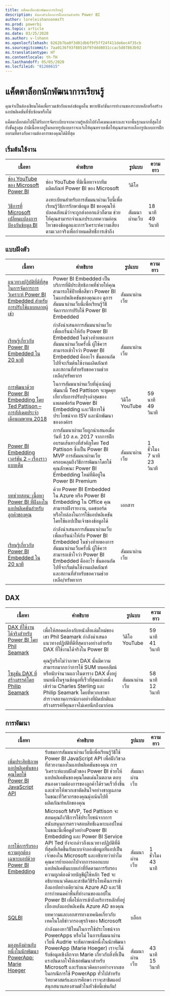 ```yaml
---
title: แค็ตตาล็อกนักพัฒนาการเรียนรู้
description: ค้นหาตัวเลือกการฝึกอบรมสำหรับ Power BI
author: loreleishannonmsft
ms.prod: powerbi
ms.topic: article
ms.date: 03/25/2020
ms.author: v-lshann
ms.openlocfilehash: 6262b7ba0f3d01db6f9f5ff24f411de6ec4f35cb
ms.sourcegitcommit: 7aa0136f93f88516f97ddd8031ccac5d07863b92
ms.translationtype: HT
ms.contentlocale: th-TH
ms.lasthandoff: 05/05/2020
ms.locfileid: "81268615"
---
```

# <a name="developer-learning-catalog"></a>แค็ตตาล็อกนักพัฒนาการเรียนรู้

คุณจำเป็นต้องเขียนโค้ดเพื่อรวมเข้ากับแหล่งข้อมูลอื่น ขยายฟังก์ชันการทำงานของระบบหลักหรือสร้างแอปพลิเคชันที่ซับซ้อนหรือไม่

แค็ตตาล็อกต่อไปนี้ได้รับการจัดระเบียบจากความรู้หลักไปยังโดเมนเฉพาะและจากพื้นฐานมากที่สุดไปยังขั้นสูงสุด ถ้ามีเนื้อหาอยู่ในหลายรูปแบบเราจะแจ้งให้คุณทราบเพื่อให้คุณสามารถเลือกรูปแบบการฝึกอบรมที่ตรงกับความต้องการของคุณได้ดีที่สุด

## <a name="get-started"></a>เริ่มต้นใช้งาน<a name="get-started"></a>
| เนื้อหา | คำอธิบาย | รูปแบบ  | ความยาว      |
|--------------------------------------------------------------------------------------------------------------------------------------------------|---------------------------------------------------------------------------------------------------------------------------------------------------------------------------------------------------|---------|-------------|
| [ช่อง YouTube ของ Microsoft Power BI](https://www.youtube.com/user/mspowerbi/videos)  | ช่อง YouTube ที่มีเนื้อหาจากทีมผลิตภัณฑ์ Power BI ของ Microsoft   | วิดีโอ  |             |
| [วิธีการที่ Microsoft เปลี่ยนแปลงการป้องกันข้อมูล BI](https://info.microsoft.com/ww-landing-How-Microsoft-Is-Changing-BI-Data-Protection-OnDemand.html) | ลงทะเบียนสำหรับการสัมมนาผ่านเว็บนี้เพื่อเรียนรู้วิธีการรักษาข้อมูล BI ของคุณให้ปลอดภัยแม้ว่าจะถูกส่งออกแล้วก็ตาม ช่วยให้คุณสามารถจำแนกประเภทความอ่อนไหวของข้อมูลและการวิเคราะห์ความเสี่ยงตามเวลาจริงเพื่อกำหนดสิทธิ์การเข้าถึง | สัมมนาผ่านเว็บ | 18 นาที 49 วินาที |
## <a name="embedded"></a>แบบฝังตัว<a name="embedded"></a>
| เนื้อหา | คำอธิบาย | รูปแบบ  | ความยาว      |
|--------------------------------------------------------------------------------------------------------------------------------------------------|---------------------------------------------------------------------------------------------------------------------------------------------------------------------------------------------------|---------|-------------|
| [แนวทางปฏิบัติที่ดีที่สุดในการจัดการการวิเคราะห์ Power BI Embedded สำหรับการปรับใช้แบบหลายผู้เช่า](https://info.microsoft.com/ww-landing-PBI-webinar-Best-Practices-for-Managing-Power-BI-Embedded-video.html) | Power BI Embedded เป็นบริการที่มีประสิทธิภาพที่ช่วยให้คุณสามารถใช้ป้ายชื่อสีขาว Power BI ในแอปพลิเคชันของคุณเอง ดูการสัมมนาผ่านเว็บนี้เพื่อเรียนรู้วิธีจัดการการปรับใช้ Power BI Embedded   | สัมมนาผ่านเว็บ       |                |
| [เรียนรู้เกี่ยวกับ Power BI Embedded ใน 20 นาที](https://info.microsoft.com/ww-ondemand-power-bi-embedded-in-20-min.html)  | กำลังนำเสนอการสัมมนาผ่านเว็บเพื่อเกริ่นนำให้กับ Power BI Embedded ในช่วงท้ายของการสัมมนาผ่านเว็บครั้งนี้ ผู้ใช้ควรสามารถเข้าใจว่า Power BI Embedded คืออะไร ขั้นตอนถัดไปที่จะเริ่มต้นใช้งานผลิตภัณฑ์ และสถานที่สำหรับขอความช่วยเหลือ/ทรัพยากร | สัมมนาผ่านเว็บ       |                |
| [การพัฒนาด้วย Power BI Embedding โดย Ted Pattison – การอัปเดตประจำเดือนเมษายน 2018](https://www.youtube.com/watch?v=swnGlrRy588)  | ในการสัมมนาผ่านเว็บที่มุ่งเน้นผู้พัฒนานี้ Ted Pattison จะพูดคุยเกี่ยวกับการปรับปรุงล่าสุดของแพลตฟอร์ม Power BI Embedding และวิธีการใช้ประโยชน์จาก ISV และนักพัฒนาขององค์กร | วิดีโอ YouTube | 59 นาที 49 วินาที  |
| [Power BI Embedding เวอร์ชัน 2 – เรื่องราวแบบเต็ม](https://community.powerbi.com/t5/Webinars-and-Video-Gallery/Power-BI-Embedding-Version-2-The-Full-Story/td-p/229527)    | การสัมมนาผ่านเว็บถูกนำเสนอเมื่อวันที่ 10 ส.ค. 2017 จากการฝึกอบรมเส้นทางที่สำคัญโดย Ted Pattison ซึ่งเป็น Power BI MVP การสัมมนาผ่านเว็บครอบคลุมถึงวิธีการพัฒนาโดยใช้คุณลักษณะ Power BI Embedding ใหม่ที่มีอยู่ใน Power BI Premium  | สัมมนาผ่านเว็บ       | 1 ชั่วโมง 7 นาที 23 วินาที |
| [บทช่วยสอน: เนื้อหา Power BI ที่ฝังลงในแอปพลิเคชันสำหรับลูกค้าของคุณ](https://docs.microsoft.com/power-bi/developer/embed-sample-for-customers#step-1-setup-your-embedded-analytics-development-environment) | ด้วย Power BI Embedded ใน Azure หรือ Power BI Embedding ใน Office คุณสามารถฝังรายงาน, แดชบอร์ด หรือไทล์ลงในการใช้แอปพลิเคชันโดยใช้แอปเป็นเจ้าของข้อมูลได้  | เอกสาร |                |
| [เรียนรู้เกี่ยวกับ Power BI Embedded ใน 20 นาที](https://info.microsoft.com/ww-ondemand-power-bi-embedded-in-20-min.html)  | กำลังนำเสนอการสัมมนาผ่านเว็บเพื่อเกริ่นนำให้กับ Power BI Embedded ในช่วงท้ายของการสัมมนาผ่านเว็บครั้งนี้ ผู้ใช้ควรสามารถเข้าใจว่า Power BI Embedded คืออะไร ขั้นตอนถัดไปที่จะเริ่มต้นใช้งานผลิตภัณฑ์ และสถานที่สำหรับขอความช่วยเหลือ/ทรัพยากร | สัมมนาผ่านเว็บ       |                |
## <a name="dax"></a>DAX<a name="dax"></a>
| เนื้อหา | คำอธิบาย | รูปแบบ  | ความยาว      |
|--------------------------------------------------------------------------------------------------------------------------------------------------|---------------------------------------------------------------------------------------------------------------------------------------------------------------------------------------------------|---------|-------------|
| [DAX ที่ใช้งานได้จริงสำหรับ Power BI โดย Phil Seamark](https://www.youtube.com/watch?v=1fGfqzS37qs)  | เพื่อให้สอดคล้องกับหนังสือเล่มใหม่ของเขา Phil Seamark กำลังนำเสนอแนวทางปฏิบัติที่ดีที่สุดบางอย่างสำหรับ DAX ที่ใช้งานได้จริงใน Power BI   | วิดีโอ YouTube | 59 นาที 41 วินาที |
| [โซลูชัน DAX ที่สร้างสรรค์โดย Philip Seamark](https://community.powerbi.com/t5/Webinars-and-Video-Gallery/10-2-18-Webinar-Creative-DAX-solutions-by-Philip-Seamark/td-p/516250) | คุณรู้หรือไม่ว่าภาษา DAX นั้นมีความสามารถมากกว่าการใช้ SUM บนคอลัมน์หรือนับจำนวนแถวในตาราง DAX ตั้งอยู่บนหนึ่งในฐานข้อมูลที่เร็วที่สุดแห่งหนึ่ง เข้าร่วม Charles Sterling และ Philip Seamark โดยที่พวกเขาพาสำรวจสถานการณ์บางอย่างที่ผิดปกติและสร้างสรรค์ที่คุณอาจไม่เคยนึกถึงมาก่อน | สัมมนาผ่านเว็บ       | 58 นาที 12 วินาที |
## <a name="development"></a>การพัฒนา<a name="development"></a>
| เนื้อหา | คำอธิบาย | รูปแบบ  | ความยาว      |
|--------------------------------------------------------------------------------------------------------------------------------------------------|---------------------------------------------------------------------------------------------------------------------------------------------------------------------------------------------------|---------|-------------|
| [เพิ่มประสิทธิภาพแอปพลิเคชันของคุณโดยใช้ Power BI JavaScript API](https://info.microsoft.com/ww-landing-PBI-JavaScript-API-video.html)   | รับชมการสัมมนาผ่านเว็บนี้เพื่อเรียนรู้วิธีใช้ Power BI JavaScript API เพื่อฝังวิชวลที่สวยงามลงในแอปพลิเคชันของคุณ การวิเคราะห์แบบฝังตัวของ Power BI ช่วยให้แอปพลิเคชันของคุณโดดเด่นในตลาด ตอบสนองความต้องการของลูกค้าได้รวดเร็วยิ่งขึ้น และช่วยให้พวกเขาตัดสินใจอย่างชาญฉลาดในขณะที่วิศวกรของคุณมุ่งเน้นไปที่ผลิตภัณฑ์หลักของคุณ  | สัมมนาผ่านเว็บ |             |
| [การใช้การรับรองความถูกต้องเฉพาะแอปด้วย Power BI Embedding](https://community.powerbi.com/t5/Webinars-and-Video-Gallery/Webinar-Using-App-only-Authentication-with-Power-BI-Embedding/td-p/642230)   | Microsoft MVP, Ted Pattison จะสอนคุณถึงวิธีการใช้ประโยชน์จากการสนับสนุนการตรวจสอบสิทธิ์เฉพาะแอปใหม่ในขณะนี้เพื่อดูตัวอย่างPower BI Embedding และ Power BI Service API Ted ยังจะกล่าวถึงแนวทางปฏิบัติที่ดีที่สุดที่เกิดขึ้นกับแบบจำลองข้อมูลที่แอปเป็นเจ้าของใน Microsoft และอธิบายว่าทำไมคุณควรย้ายออกไปจากการออกแบบแอปพลิเคชันแบบเก่าที่ยึดตามการรับรองความถูกต้องด้วยบัญชีผู้ใช้หลัก Ted จะอธิบายแนวคิดและสาธิตวิธีรับโทเค็นการเข้าถึงแอปอย่างเดียวผ่าน Azure AD และวิธีการกำหนดค่าพื้นที่ทำงานของแอปใน Power BI เพื่อให้การเข้าถึงบริการหลักที่อยู่เบื้องหลังแอปพลิเคชัน Azure AD ของคุณ | สัมมนาผ่านเว็บ | 1 ชั่วโมง 43 นาที   |
| [SQLBI](https://www.sqlbi.com/articles/)  | บทความและเอกสารทางเทคนิคเกี่ยวกับเทคโนโลยีข่าวกรองธุรกิจของ Microsoft   | บล็อก    |             |
| [มองหลังม่านกับหนึ่งในนักพัฒนา PowerApp: Marie Hoeger](https://community.powerbi.com/t5/Webinars-and-Video-Gallery/6-1-2017-Look-behind-the-curtain-with-one-of-the-PowerApp/td-p/161484) | กำลังมองหาวิธีใหม่ในการใช้ประโยชน์จาก PowerApps หรือไม่ ในการสัมมนาผ่านเว็บนี้ Audrie จะสัมภาษณ์หนึ่งในนักพัฒนา PowerApp (Marie Hoeger) เราจะได้รับข้อมูลเชิงลึกจาก Marie เกี่ยวกับสิ่งที่เป็นแรงบันดาลใจให้เธอพัฒนาสำหรับ Microsoft และรับแนวคิดบางอย่างจากเธอในกรณีการใช้ PowerApp ทั่วไปสำหรับวิทยาศาสตร์และการศึกษา เราจะสาธิตแอปสนุกสนานสองสามตัวในหัวข้อนี้เช่นกัน!  | สัมมนาผ่านเว็บ | 43 นาที 15 วินาที |
